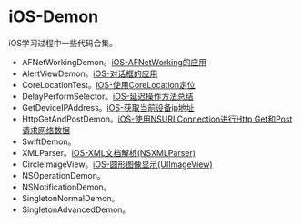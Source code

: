 # iOS-Demon
iOS学习过程中一些代码合集。

* AFNetWorkingDemon。[iOS-AFNetWorking的应用](http://lysongzi.com/2016/01/29/iOS-AFNetWorking的应用/)   
* AlertViewDemon。[iOS-对话框的应用](http://lysongzi.com/2016/01/29/iOS-对话框的应用/)
* CoreLocationTest。[iOS-使用CoreLocation定位](http://lysongzi.com/2016/01/24/iOS-使用CoreLocation定位/)
* DelayPerformSelector。[iOS-延迟操作方法总结](http://lysongzi.com/2016/01/30/iOS-延迟操作方法总结/)
* GetDeviceIPAddress。[iOS-获取当前设备ip地址](http://lysongzi.com/2016/01/28/iOS-获取当前设备ip地址/)
* HttpGetAndPostDemon。[iOS-使用NSURLConnection进行Http Get和Post请求网络数据](http://lysongzi.com/2016/01/28/iOS-使用NSURLConnection进行Http-Get和Post请求网络数据/)
* SwiftDemon。
* XMLParser。[iOS-XML文档解析(NSXMLParser)](http://lysongzi.com/2016/01/23/iOS-XML文档解析(NSXMLParser)/)
* CircleImageView。[iOS-圆形图像显示(UIImageView)](http://lysongzi.com/2016/02/04/iOS-圆形图像显示/)
* NSOperationDemon。
* NSNotificationDemon。
* SingletonNormalDemon。
* SingletonAdvancedDemon。